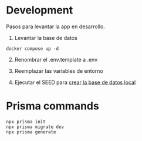 # Development

Pasos para levantar la app en desarrollo.

1. Levantar la base de datos
```
docker compose up -d
```

2. Renombrar el .env.template a .env

3. Reemplazar las variables de entorno

4. Ejecutar el SEED para [crear la base de datos local](http://localhost:3000/api/seed)


# Prisma commands
```
npx prisma init
npx prisma migrate dev
npx prisma generate
```
